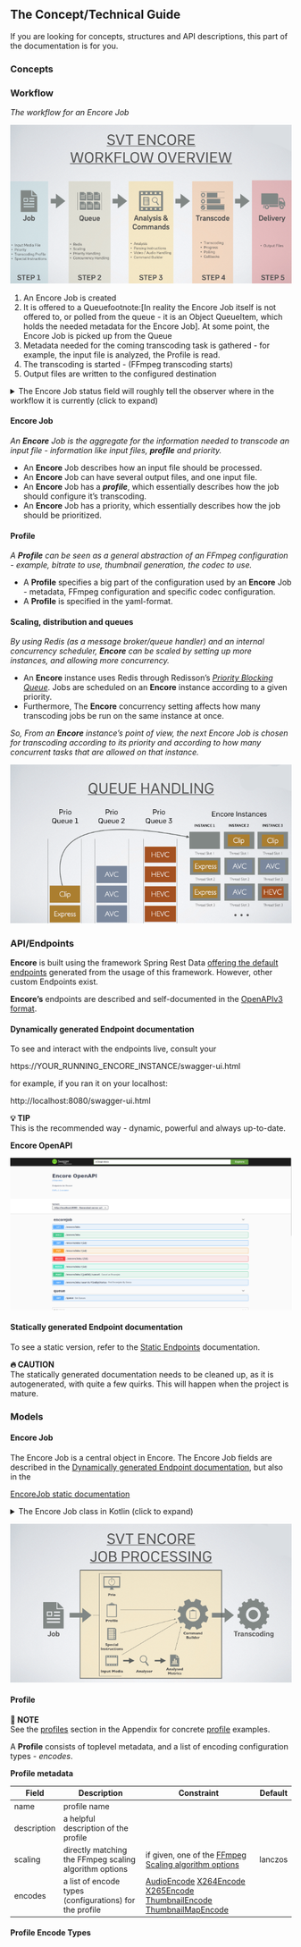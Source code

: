 ## The Concept/Technical Guide

If you are looking for concepts, structures and API descriptions, this part of the documentation is for you.

### Concepts

### Workflow

_The workflow for an Encore Job_

![align="center"](img/svt_encore_workflow.png)

1. An Encore Job is created
2. It is offered to a Queuefootnote:[In reality the Encore Job itself is not offered to, or polled from the queue - it is an Object QueueItem, which holds the needed metadata for the Encore Job]. At some point, the Encore Job is picked up from the Queue
3. Metadata needed for the coming transcoding task is gathered - for example, the input file is analyzed, the Profile is read.
4. The transcoding is started - (FFmpeg transcoding starts)
5. Output files are written to the configured destination

<details>
<summary>The Encore Job status field will roughly tell the observer where in the workflow it is currently (click to expand)</summary>

```kotlin
```
</details>

#### Encore Job

_An **Encore** Job is the aggregate for the information needed to transcode an input file - information like input files, **profile** and priority._

* An **Encore** Job describes how an input file should be processed.
* An **Encore** Job can have several output files, and one input file.
* An **Encore** Job has a **_profile_**, which essentially describes how the job should configure it’s transcoding.
* An **Encore** Job has a priority, which essentially describes how the job should be prioritized.

#### Profile

_A **Profile** can be seen as a general abstraction of an FFmpeg configuration - example, bitrate to use, thumbnail generation, the codec to use._

* A **Profile** specifies a big part of the configuration used by an **Encore** Job - metadata, FFmpeg configuration and specific codec configuration.
* A **Profile** is specified in the yaml-format.

#### Scaling, distribution and queues

_By using Redis (as a message broker/queue handler) and an internal concurrency scheduler, **Encore** can be scaled by setting up more instances, and allowing more concurrency._

* An **Encore** instance uses Redis through Redisson’s  [_Priority Blocking Queue_](https://javadoc.io/doc/org.redisson/redisson/3.7.5/org/redisson/RedissonPriorityBlockingQueue.html). Jobs are scheduled on an **Encore** instance according to a given priority.
* Furthermore, The **Encore** concurrency setting affects how many transcoding jobs be run on the same instance at once.

_So, From an **Encore** instance’s point of view, the next Encore Job is chosen for transcoding according to its priority and according to how many concurrent tasks that are allowed on that instance._

![align="center"](img/svt_encore_queue.png)

### API/Endpoints

**Encore** is built using the framework Spring Rest Data  [offering the default endpoints](https://docs.spring.io/spring-data/rest/docs/current/reference/html/#repository-resources.fundamentals) generated from the usage of this framework.
However, other custom Endpoints exist.

**Encore’s** endpoints are described and self-documented in the [OpenAPIv3 format](https://www.openapis.org/).

#### Dynamically generated Endpoint documentation

To see and interact with the endpoints live, consult your

https://YOUR_RUNNING_ENCORE_INSTANCE/swagger-ui.html

for example, if you ran it on your localhost:

http://localhost:8080/swagger-ui.html

**💡 TIP**\
This is the recommended way - dynamic, powerful and
always up-to-date.

**Encore OpenAPI**

![align="center"](img/svt_encore_api.png)

#### Statically generated Endpoint documentation

To see a static version, refer to the [Static Endpoints](openapi.adoc) documentation.

**🔥 CAUTION**\
The statically generated documentation needs to be cleaned up, as it is autogenerated, with quite a few quirks.
This will happen when the project is mature.

### Models

#### Encore Job

The Encore Job is a central object in Encore.
The Encore Job fields are described in the [Dynamically generated Endpoint documentation](#dynamically-generated-endpoint-documentation), but also in the

[EncoreJob static documentation](openapi.adoc#_encorejob)

<details>
<summary>The Encore Job class in Kotlin (click to expand)</summary>

```kotlin
```
</details>

![align="center"](img/svt_encore_job_processing.png)

#### Profile

**📌 NOTE**\
See the [profiles](#profiles) section in the Appendix for concrete [profile](#profile) examples.

A **Profile** consists of toplevel metadata, and a list of encoding configuration types - _encodes_.

**Profile metadata**

| Field | Description | Constraint | Default |
| --- | --- | --- | --- |
| name | profile name |  |  |
| description | a helpful description of the profile |  |  |
| scaling | directly matching the FFmpeg scaling algorithm options | if given, one of the [FFmpeg Scaling algorithm options](https://ffmpeg.org/ffmpeg-scaler.html) | lanczos |
| encodes | a list of encode types (configurations) for the profile | [AudioEncode](#audioencode) [X264Encode](#videoencode) [X265Encode](#videoencode) [ThumbnailEncode](#thumbnailencode) [ThumbnailMapEncode](#thumbnailmapencode) |  |

#### Profile Encode Types

